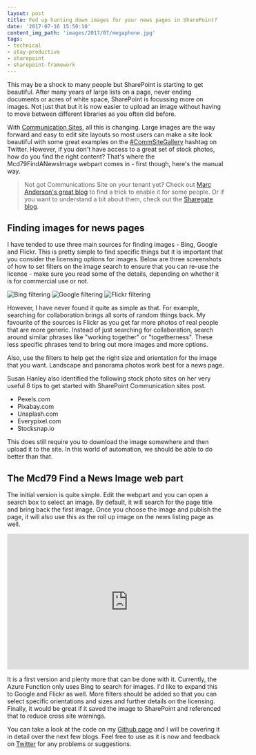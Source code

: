 ```yaml
---
layout: post
title: Fed up hunting down images for your news pages in SharePoint?
date: '2017-07-16 15:50:10'
content_img_path: 'images/2017/07/megaphone.jpg'
tags:
- technical
- stay-productive
- sharepoint
- sharepoint-framework
---
```


This may be a shock to many people but SharePoint is starting to get beautiful. After many years of large lists on a page, never ending documents or acres of white space, SharePoint is focussing more on images. Not just that but it is now easier to upload an image without having to move between different libraries as you often did before.

With [Communication Sites](https://www.youtube.com/watch?v=WEnQKzzbvfo), all this is changing. Large images are the way forward and easy to edit site layouts so most users can make a site look beautiful with some great examples on the [#CommSiteGallery](https://twitter.com/hashtag/CommSiteGallery?src=hash) hashtag on Twitter. However, if you don't have access to a great set of stock photos, how do you find the right content? That's where the Mcd79FindANewsImage webpart comes in - first though, here's the manual way.

> Not got Communications Site on your tenant yet? Check out [Marc Anderson's great blog](http://sympmarc.com/2017/06/29/want-to-get-a-look-at-the-new-communication-sites-heres-a-trick/) to find a trick to enable it for some people. Or if you want to understand a bit about them, check out the [Sharegate blog](https://en.share-gate.com/blog/sharepoint-online-communication-sites-explained).

## Finding images for news pages

I have tended to use three main sources for finding images - Bing, Google and Flickr. This is pretty simple to find specific things but it is important that you consider the licensing options for images. Below are three screenshots of how to set filters on the image search to ensure that you can re-use the license - make sure you read some of the details, depending on whether it is for commercial use or not.

![Bing filtering](/images/2017/07/Bing-filtering.JPG)
![Google filtering](/images/2017/07/Google-filtering.JPG)
![Flickr filtering](/images/2017/07/Flickr-filtering.JPG)

However, I have never found it quite as simple as that. For example, searching for collaboration brings all sorts of random things back. My favourite of the sources is Flickr as you get far more photos of real people that are more generic. Instead of just searching for collaboration, search around similar phrases like "working together" or "togetherness". These less specific phrases tend to bring out more images and more options.

Also, use the filters to help get the right size and orientation for the image that you want. Landscape and panorama photos work best for a news page.

Susan Hanley also identified the following stock photo sites on her very useful 8 tips to get started with SharePoint Communication sites post.

- Pexels.com
- Pixabay.com
- Unsplash.com
- Everypixel.com
- Stocksnap.io

This does still require you to download the image somewhere and then upload it to the site. In this world of automation, we should be able to do better than that.

## The Mcd79 Find a News Image web part

The initial version is quite simple. Edit the webpart and you can open a search box to select an image. By default, it will search for the page title and bring back the first image. Once you choose the image and publish the page, it will also use this as the roll up image on the news listing page as well. 

<iframe width="560" height="315" src="https://www.youtube.com/embed/IymUSZcnzCM" frameborder="0" allowfullscreen></iframe>

It is a first version and plenty more that can be done with it. Currently, the Azure Function only uses Bing to search for images. I'd like to expand this to Google and Flickr as well. More filters should be added so that you can select specific orientations and sizes and further details on the licensing. Finally, it would be great if it saved the image to SharePoint and referenced that to reduce cross site warnings.

You can take a look at the code on my [Github page](https://github.com/kevmcdonk/Mcd79FindNewsImage) and I will be covering it in detail over the next few blogs. Feel free to use as it is now and feedback on [Twitter](https://twitter.com/kevmcdonk) for any problems or suggestions.
